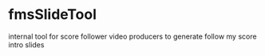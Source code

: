 # fmsSlideTool
internal tool for score follower video producers to generate follow my score intro slides
